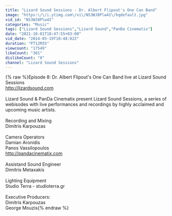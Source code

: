 ```yaml
---
title: "Lizard Sound Sessions - Dr. Albert Flipout's One Can Band"
image: "https:\/\/i.ytimg.com\/vi\/NS3WJ8Plw4I\/hqdefault.jpg"
vid_id: "NS3WJ8Plw4I"
categories: "Music"
tags: ["Lizard Sound Sessions","Lizard Sound","PanDa Cinematix"]
date: "2021-10-01T10:47:55+03:00"
vid_date: "2014-05-19T10:48:02Z"
duration: "PT12M3S"
viewcount: "17549"
likeCount: "301"
dislikeCount: "0"
channel: "Lizard Sound Sessions"
---
```

{% raw %}Episode 8: Dr. Albert Flipout's One Can Band live at Lizard Sound Sessions<br /><a rel="nofollow" target="blank" href="http://lizardsound.com">http://lizardsound.com</a><br /><br />Lizard Sound &amp; PanDa Cinematix present Lizard Sound Sessions,  a series of webisodes with live performances and recordings by highly acclaimed and upcoming music artists.<br /><br />Recording and Mixing<br />Dimitris Karpouzas<br /><br />Camera Operators<br />Damian Aronidis<br />Panos Vassilopoulos<br /><a rel="nofollow" target="blank" href="http://pandacinematix.com">http://pandacinematix.com</a><br /><br />Assistand Sound Engineer <br />Dimitris Metaxakis<br /><br />Lighting Equipment <br />Studio Terra - studioterra.gr<br /><br />Executive Producers: <br />Dimitris Karpouzas <br />George Mouzis{% endraw %}
